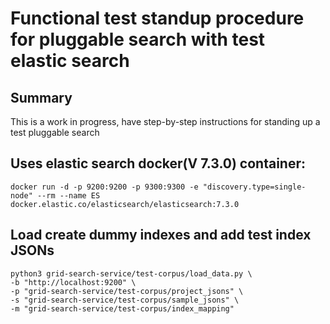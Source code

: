 # Functional test standup procedure for pluggable search with test elastic search

## Summary

This is a work in progress, have step-by-step instructions for standing up a test pluggable search


## Uses elastic search docker(V 7.3.0) container:
``` docker
docker run -d -p 9200:9200 -p 9300:9300 -e "discovery.type=single-node" --rm --name ES docker.elastic.co/elasticsearch/elasticsearch:7.3.0
```

## Load create dummy indexes and add test index JSONs
```
python3 grid-search-service/test-corpus/load_data.py \
-b "http://localhost:9200" \
-p "grid-search-service/test-corpus/project_jsons" \
-s "grid-search-service/test-corpus/sample_jsons" \
-m "grid-search-service/test-corpus/index_mapping"
```